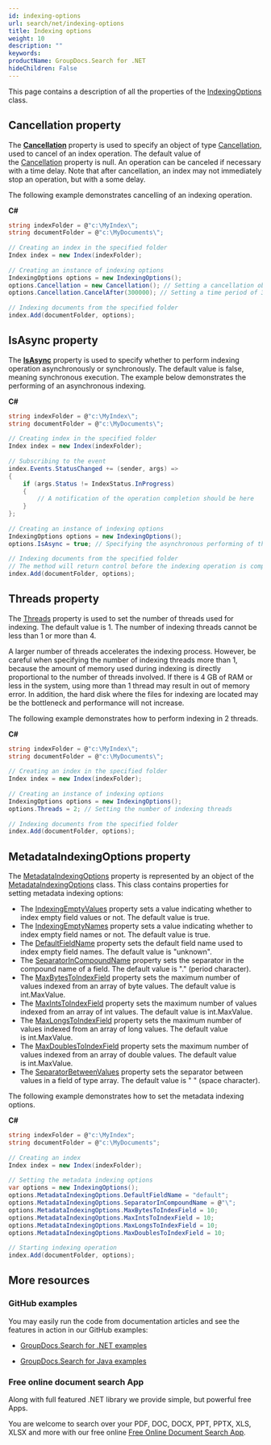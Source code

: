 ```yaml
---
id: indexing-options
url: search/net/indexing-options
title: Indexing options
weight: 10
description: ""
keywords: 
productName: GroupDocs.Search for .NET
hideChildren: False
---
```

This page contains a description of all the properties of the [IndexingOptions](https://apireference.groupdocs.com/net/search/groupdocs.search.options/indexingoptions) class.

## Cancellation property

The **[Cancellation](https://apireference.groupdocs.com/net/search/groupdocs.search.options/indexingoptions/properties/cancellation)** property is used to specify an object of type [Cancellation](https://apireference.groupdocs.com/net/search/groupdocs.search.common/cancellation), used to cancel of an index operation. The default value of the [Cancellation](https://apireference.groupdocs.com/net/search/groupdocs.search.options/indexingoptions/properties/cancellation) property is null. An operation can be canceled if necessary with a time delay. Note that after cancellation, an index may not immediately stop an operation, but with a some delay.

The following example demonstrates cancelling of an indexing operation.

**C#**

```csharp
string indexFolder = @"c:\MyIndex\";
string documentFolder = @"c:\MyDocuments\";
 
// Creating an index in the specified folder
Index index = new Index(indexFolder);
 
// Creating an instance of indexing options
IndexingOptions options = new IndexingOptions();
options.Cancellation = new Cancellation(); // Setting a cancellation object
options.Cancellation.CancelAfter(300000); // Setting a time period of 300 seconds after which the indexing operation will be cancelled
 
// Indexing documents from the specified folder
index.Add(documentFolder, options);
```

## IsAsync property

The **[IsAsync](https://apireference.groupdocs.com/net/search/groupdocs.search.options/indexingoptions/properties/isasync)** property is used to specify whether to perform indexing operation asynchronously or synchronously. The default value is false, meaning synchronous execution. The example below demonstrates the performing of an asynchronous indexing.

**C#**

```csharp
string indexFolder = @"c:\MyIndex\";
string documentFolder = @"c:\MyDocuments\";
 
// Creating index in the specified folder
Index index = new Index(indexFolder);
 
// Subscribing to the event
index.Events.StatusChanged += (sender, args) =>
{
    if (args.Status != IndexStatus.InProgress)
    {
        // A notification of the operation completion should be here
    }
};
 
// Creating an instance of indexing options
IndexingOptions options = new IndexingOptions();
options.IsAsync = true; // Specifying the asynchronous performing of the operation
 
// Indexing documents from the specified folder
// The method will return control before the indexing operation is completed
index.Add(documentFolder, options);
```

## Threads property

The [Threads](https://apireference.groupdocs.com/net/search/groupdocs.search.options/indexingoptions/properties/threads) property is used to set the number of threads used for indexing. The default value is 1. The number of indexing threads cannot be less than 1 or more than 4.

A larger number of threads accelerates the indexing process. However, be careful when specifying the number of indexing threads more than 1, because the amount of memory used during indexing is directly proportional to the number of threads involved. If there is 4 GB of RAM or less in the system, using more than 1 thread may result in out of memory error. In addition, the hard disk where the files for indexing are located may be the bottleneck and performance will not increase.

The following example demonstrates how to perform indexing in 2 threads.

**C#**

```csharp
string indexFolder = @"c:\MyIndex\";
string documentFolder = @"c:\MyDocuments\";
 
// Creating an index in the specified folder
Index index = new Index(indexFolder);
 
// Creating an instance of indexing options
IndexingOptions options = new IndexingOptions();
options.Threads = 2; // Setting the number of indexing threads
 
// Indexing documents from the specified folder
index.Add(documentFolder, options); 
```

## MetadataIndexingOptions property

The [MetadataIndexingOptions](https://apireference.groupdocs.com/net/search/groupdocs.search.options/indexingoptions/properties/metadataindexingoptions) property is represented by an object of the [MetadataIndexingOptions](https://apireference.groupdocs.com/net/search/groupdocs.search.options/metadataindexingoptions) class. This class contains properties for setting metadata indexing options:

*   The [IndexingEmptyValues](https://apireference.groupdocs.com/net/search/groupdocs.search.options/metadataindexingoptions/properties/indexingemptyvalues) property sets a value indicating whether to index empty field values or not. The default value is true.
*   The [IndexingEmptyNames](https://apireference.groupdocs.com/net/search/groupdocs.search.options/metadataindexingoptions/properties/indexingemptynames) property sets a value indicating whether to index empty field names or not. The default value is true.
*   The [DefaultFieldName](https://apireference.groupdocs.com/net/search/groupdocs.search.options/metadataindexingoptions/properties/defaultfieldname) property sets the default field name used to index empty field names. The default value is "unknown".
*   The [SeparatorInCompoundName](https://apireference.groupdocs.com/net/search/groupdocs.search.options/metadataindexingoptions/properties/separatorincompoundname) property sets the separator in the compound name of a field. The default value is "." (period character).
*   The [MaxBytesToIndexField](https://apireference.groupdocs.com/net/search/groupdocs.search.options/metadataindexingoptions/properties/maxbytestoindexfield) property sets the maximum number of values indexed from an array of byte values. The default value is int.MaxValue.
*   The [MaxIntsToIndexField](https://apireference.groupdocs.com/net/search/groupdocs.search.options/metadataindexingoptions/properties/maxintstoindexfield) property sets the maximum number of values indexed from an array of int values. The default value is int.MaxValue.
*   The [MaxLongsToIndexField](https://apireference.groupdocs.com/net/search/groupdocs.search.options/metadataindexingoptions/properties/maxlongstoindexfield) property sets the maximum number of values indexed from an array of long values. The default value is int.MaxValue.
*   The [MaxDoublesToIndexField](https://apireference.groupdocs.com/net/search/groupdocs.search.options/metadataindexingoptions/properties/maxdoublestoindexfield) property sets the maximum number of values indexed from an array of double values. The default value is int.MaxValue.
*   The [SeparatorBetweenValues](https://apireference.groupdocs.com/net/search/groupdocs.search.options/metadataindexingoptions/properties/separatorbetweenvalues) property sets the separator between values in a field of type array. The default value is " " (space character).

The following example demonstrates how to set the metadata indexing options.

**C#**

```csharp
string indexFolder = @"c:\MyIndex";
string documentFolder = @"c:\MyDocuments";
 
// Creating an index
Index index = new Index(indexFolder);
 
// Setting the metadata indexing options
var options = new IndexingOptions();
options.MetadataIndexingOptions.DefaultFieldName = "default";
options.MetadataIndexingOptions.SeparatorInCompoundName = @"\";
options.MetadataIndexingOptions.MaxBytesToIndexField = 10;
options.MetadataIndexingOptions.MaxIntsToIndexField = 10;
options.MetadataIndexingOptions.MaxLongsToIndexField = 10;
options.MetadataIndexingOptions.MaxDoublesToIndexField = 10;
 
// Starting indexing operation
index.Add(documentFolder, options);
```

## More resources

### GitHub examples

You may easily run the code from documentation articles and see the features in action in our GitHub examples:

*   [GroupDocs.Search for .NET examples](https://github.com/groupdocs-search/GroupDocs.Search-for-.NET)
    
*   [GroupDocs.Search for Java examples](https://github.com/groupdocs-search/GroupDocs.Search-for-Java)
    

### Free online document search App

Along with full featured .NET library we provide simple, but powerful free Apps.

You are welcome to search over your PDF, DOC, DOCX, PPT, PPTX, XLS, XLSX and more with our free online [Free Online Document Search App](https://products.groupdocs.app/search).
